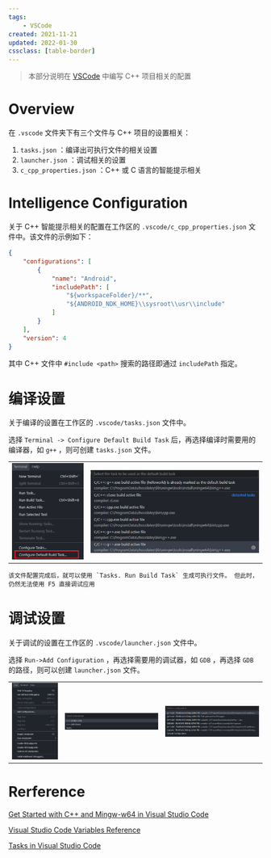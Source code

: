 ```yaml
---
tags:
    - VSCode
created: 2021-11-21
updated: 2022-01-30
cssclass: [table-border]
---
```


> 本部分说明在 [VSCode](../VSCode.md) 中编写 C++ 项目相关的配置

# Overview

在 `.vscode` 文件夹下有三个文件与 C++ 项目的设置相关：

1.  `tasks.json` ：编译出可执行文件的相关设置
2.  `launcher.json` ：调试相关的设置
3.  `c_cpp_properties.json` ：C++ 或 C 语言的智能提示相关

# Intelligence Configuration

关于 C++ 智能提示相关的配置在工作区的 `.vscode/c_cpp_properties.json` 文件中。该文件的示例如下：
```json
{
    "configurations": [
        {
            "name": "Android",
            "includePath": [
                "${workspaceFolder}/**",
                "${ANDROID_NDK_HOME}\\sysroot\\usr\\include"
            ]
        }
    ],
    "version": 4
}
```

其中 C++ 文件中 `#include <path>`  搜索的路径即通过 `includePath` 指定。

# 编译设置

关于编译的设置在工作区的 `.vscode/tasks.json` 文件中。

选择 `Terminal -> Configure Default Build Task` 后，再选择编译时需要用的编译器，如 `g++` ，则可创建 `tasks.json` 文件。

|                                                                         |                                                                        |
| ----------------------------------------------------------------------- | ---------------------------------------------------------------------- |
| ![配置 Build 任务](assets/VSCode%20-%20Cpp/image-20220125094517353.png) | ![选择目标编译器](assets/VSCode%20-%20Cpp/image-20220125094532505.png) |

```ad-note
该文件配置完成后，就可以使用 `Tasks. Run Build Task` 生成可执行文件。 但此时，仍然无法使用 F5 直接调试应用
```


# 调试设置

关于调试的设置在工作区的 `.vscode/launcher.json` 文件中。

选择 `Run->Add Configuration` ，再选择需要用的调试器，如 `GDB` ，再选择 `GDB` 的路径，则可以创建 `launcher.json` 文件。

|                                                          |                                                          |                                                          |
| -------------------------------------------------------- | -------------------------------------------------------- | -------------------------------------------------------- |
| ![增加调试的配置文件](assets/VSCode%20-%20Cpp/image-20220125094808870.png) | ![选择 GDB 调试器](assets/VSCode%20-%20Cpp/image-20220125094839848.png) | ![选择 GDB 文件路径](assets/VSCode%20-%20Cpp/image-20220125094849964.png) |

# Rerference

[Get Started with C++ and Mingw-w64 in Visual Studio Code](https://code.visualstudio.com/docs/cpp/config-mingw)

[Visual Studio Code Variables Reference](https://code.visualstudio.com/docs/editor/variables-reference)

[Tasks in Visual Studio Code](https://code.visualstudio.com/docs/editor/tasks#_run-behavior)